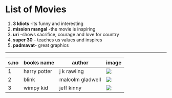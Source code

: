 #  List of Movies

1. **3 Idiots** -its funny and interesting
1. **mission mangal** -the movie is inspiring
1. **uri** -shows sacrifice, courage and love for country
1. **super 30** - teaches us values and inspires 
1. **padmavat**- great graphics

***

|s.no|books name|author|image|
|--|--|--|--|
|1|harry potter|j k rawling|![](https://img.buzzfeed.com/buzzfeed-static/static/2015-11/19/17/enhanced/webdr02/original-grid-image-23059-1447970713-6.jpg?downsize=700:*&output-format=auto&output-quality=auto)|
|2|blink|malcolm gladwell|![](https://images-na.ssl-images-amazon.com/images/I/41lrqAEHKBL._SX335_BO1,204,203,200_.jpg)|
|3|wimpy kid|jeff kinny|![](https://www1.alibris-static.com/diary-of-a-wimpy-kid/isbn/9781419729454_l.jpg)|